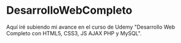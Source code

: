# DesarrolloWebCompleto
Aquí iré subiendo mi avance en el curso de Udemy "Desarrollo Web Completo con HTML5, CSS3, JS AJAX PHP y MySQL".
